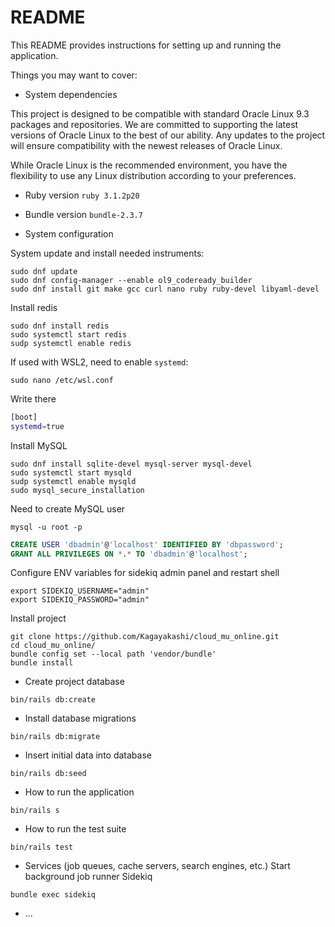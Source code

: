 # README

This README provides instructions for setting up and running the application.

Things you may want to cover:
* System dependencies

This project is designed to be compatible with standard Oracle Linux 9.3 packages and repositories. We are committed to supporting the latest versions of Oracle Linux to the best of our ability. Any updates to the project will ensure compatibility with the newest releases of Oracle Linux.

While Oracle Linux is the recommended environment, you have the flexibility to use any Linux distribution according to your preferences.

* Ruby version `ruby 3.1.2p20`

* Bundle version `bundle-2.3.7`

* System configuration

System update and install needed instruments:
```shell
sudo dnf update
sudo dnf config-manager --enable ol9_codeready_builder
sudo dnf install git make gcc curl nano ruby ruby-devel libyaml-devel
```

Install redis
```shell
sudo dnf install redis
sudo systemctl start redis
sudp systemctl enable redis
```

If used with WSL2, need to enable `systemd`:
```shell
sudo nano /etc/wsl.conf
```

Write there
```bash
[boot]
systemd=true
```

Install MySQL
```shell
sudo dnf install sqlite-devel mysql-server mysql-devel
sudo systemctl start mysqld
sudp systemctl enable mysqld
sudo mysql_secure_installation
```

Need to create MySQL user
```shell
mysql -u root -p
```
```sql
CREATE USER 'dbadmin'@'localhost' IDENTIFIED BY 'dbpassword';
GRANT ALL PRIVILEGES ON *.* TO 'dbadmin'@'localhost';
```

Configure ENV variables for sidekiq admin panel and restart shell
```
export SIDEKIQ_USERNAME="admin"
export SIDEKIQ_PASSWORD="admin"
```

Install project
```shell
git clone https://github.com/Kagayakashi/cloud_mu_online.git
cd cloud_mu_online/
bundle config set --local path 'vendor/bundle'
bundle install
```

* Create project database

```shell
bin/rails db:create
```

* Install database migrations

```shell
bin/rails db:migrate
```

* Insert initial data into database

```shell
bin/rails db:seed
```

* How to run the application

```shell
bin/rails s
```

* How to run the test suite

```
bin/rails test
```

* Services (job queues, cache servers, search engines, etc.)
Start background job runner Sidekiq
```shell
bundle exec sidekiq
```

* ...
